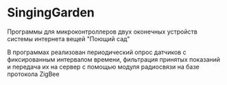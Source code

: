 # SingingGarden

Программы для микроконтроллеров двух оконечных устройств системы интернета вещей "Поющий сад"

В программах реализован периодический опрос датчиков с фиксированным интервалом времени, фильтрация принятых показаний и передача их на сервер с помощью модуля радиосвязи на базе протокола ZigBee
